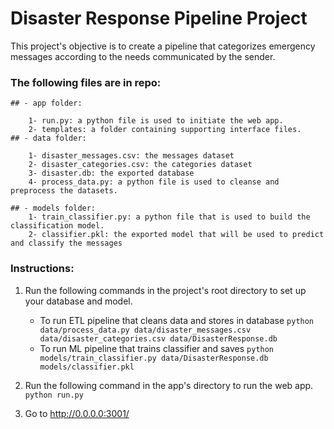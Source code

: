 # Disaster Response Pipeline Project

This project's objective is to create a pipeline that categorizes emergency messages according to the needs communicated by the sender.

### The following files are in repo:

    ## - app folder:
    
        1- run.py: a python file is used to initiate the web app.
        2- templates: a folder containing supporting interface files.
    ## - data folder:
    
        1- disaster_messages.csv: the messages dataset
        2- disaster_categories.csv: the categories dataset
        3- disaster.db: the exported database
        4- process_data.py: a python file is used to cleanse and preprocess the datasets.
        
    ## - models folder:
        1- train_classifier.py: a python file that is used to build the classification model.
        2- classifier.pkl: the exported model that will be used to predict and classify the messages

### Instructions:
1. Run the following commands in the project's root directory to set up your database and model.

    - To run ETL pipeline that cleans data and stores in database
        `python data/process_data.py data/disaster_messages.csv data/disaster_categories.csv data/DisasterResponse.db`
    - To run ML pipeline that trains classifier and saves
        `python models/train_classifier.py data/DisasterResponse.db models/classifier.pkl`

2. Run the following command in the app's directory to run the web app.
    `python run.py`

3. Go to http://0.0.0.0:3001/
